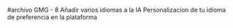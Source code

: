 #archivo GMG - 8 Añadir varios idiomas a la IA 
Personalizacion de tu idioma de preferencia en la plataforma